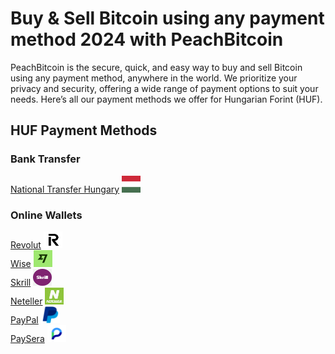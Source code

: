 <body class="payment-methods-page">

# Buy & Sell Bitcoin using any payment method 2024 with PeachBitcoin

PeachBitcoin is the secure, quick, and easy way to buy and sell Bitcoin using any payment method, anywhere in the world. We prioritize your privacy and security, offering a wide range of payment options to suit your needs. Here’s all our payment methods we offer for Hungarian Forint (HUF).

## HUF Payment Methods

### Bank Transfer

<div class="payment-grid">
    <div class="payment-grid-item">
        <a href="/buy-bitcoin-with-national-transfer-hungary">National Transfer Hungary</a> 
        <img src="/img/faq/logoimg/hungarybank.png" width="30px" height="27px" alt="Buy bitcoin with National Transfer Hungary, Sell bitcoin with National Transfer Hungary">
    </div>
</div>

### Online Wallets

<div class="payment-grid">
    <div class="payment-grid-item">
        <a href="/buy-bitcoin-with-revolut">Revolut</a> 
        <img src="/img/faq/logoimg/revolut.png" width="30px" height="27px" alt="Buy bitcoin with Revolut, Sell bitcoin with Revolut">
    </div>
    <div class="payment-grid-item">
        <a href="/buy-bitcoin-with-wise">Wise</a> 
        <img src="/img/faq/logoimg/wise.png" width="30px" height="27px" alt="Buy bitcoin with Wise, Sell bitcoin with Wise">
    </div>
    <div class="payment-grid-item">
        <a href="/buy-bitcoin-with-skrill">Skrill</a> 
        <img src="/img/faq/logoimg/skrill.png" width="30px" height="27px" alt="Buy bitcoin with Skrill, Sell bitcoin with Skrill">
    </div>
    <div class="payment-grid-item">
        <a href="/buy-bitcoin-with-neteller">Neteller</a> 
        <img src="/img/faq/logoimg/neteller.png" width="30px" height="27px" alt="Buy bitcoin with Neteller, Sell bitcoin with Neteller">
    </div>
    <div class="payment-grid-item">
        <a href="/buy-bitcoin-with-paypal">PayPal</a> 
        <img src="/img/faq/logoimg/paypal.png" width="30px" height="27px" alt="Buy bitcoin with PayPal, Sell bitcoin with PayPal">
    </div>
    <div class="payment-grid-item">
        <a href="/buy-bitcoin-with-paysera">PaySera</a> 
        <img src="/img/faq/logoimg/paysera.png" width="30px" height="27px" alt="Buy bitcoin with PaySera, Sell bitcoin with PaySera">
    </div>
</div>

</body>
